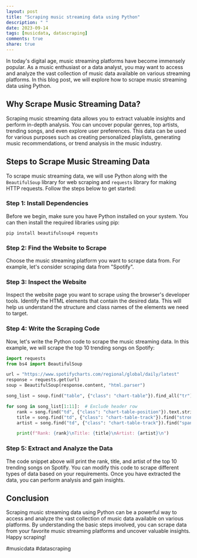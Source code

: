 ```yaml
---
layout: post
title: "Scraping music streaming data using Python"
description: " "
date: 2023-09-14
tags: [musicdata, datascraping]
comments: true
share: true
---
```


In today's digital age, music streaming platforms have become immensely popular. As a music enthusiast or a data analyst, you may want to access and analyze the vast collection of music data available on various streaming platforms. In this blog post, we will explore how to scrape music streaming data using Python.

## Why Scrape Music Streaming Data?

Scraping music streaming data allows you to extract valuable insights and perform in-depth analysis. You can uncover popular genres, top artists, trending songs, and even explore user preferences. This data can be used for various purposes such as creating personalized playlists, generating music recommendations, or trend analysis in the music industry.

## Steps to Scrape Music Streaming Data

To scrape music streaming data, we will use Python along with the `BeautifulSoup` library for web scraping and `requests` library for making HTTP requests. Follow the steps below to get started:

### Step 1: Install Dependencies

Before we begin, make sure you have Python installed on your system. You can then install the required libraries using pip:

```
pip install beautifulsoup4 requests
```

### Step 2: Find the Website to Scrape

Choose the music streaming platform you want to scrape data from. For example, let's consider scraping data from "Spotify".

### Step 3: Inspect the Website

Inspect the website page you want to scrape using the browser's developer tools. Identify the HTML elements that contain the desired data. This will help us understand the structure and class names of the elements we need to target.

### Step 4: Write the Scraping Code

Now, let's write the Python code to scrape the music streaming data. In this example, we will scrape the top 10 trending songs on Spotify:

```python
import requests
from bs4 import BeautifulSoup

url = "https://www.spotifycharts.com/regional/global/daily/latest"
response = requests.get(url)
soup = BeautifulSoup(response.content, "html.parser")

song_list = soup.find("table", {"class": "chart-table"}).find_all("tr")

for song in song_list[1:11]:  # Exclude header row
    rank = song.find("td", {"class": "chart-table-position"}).text.strip()
    title = song.find("td", {"class": "chart-table-track"}).find("strong").text.strip()
    artist = song.find("td", {"class": "chart-table-track"}).find("span").text.strip()

    print(f"Rank: {rank}\nTitle: {title}\nArtist: {artist}\n")
```

### Step 5: Extract and Analyze the Data

The code snippet above will print the rank, title, and artist of the top 10 trending songs on Spotify. You can modify this code to scrape different types of data based on your requirements. Once you have extracted the data, you can perform analysis and gain insights.

## Conclusion

Scraping music streaming data using Python can be a powerful way to access and analyze the vast collection of music data available on various platforms. By understanding the basic steps involved, you can scrape data from your favorite music streaming platforms and uncover valuable insights. Happy scraping!

#musicdata #datascraping